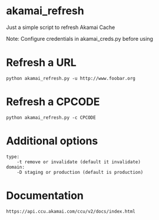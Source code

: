 akamai_refresh
================

Just a simple script to refresh Akamai Cache

Note: Configure credentials in akamai_creds.py before using

# Refresh a URL
	python akamai_refresh.py -u http://www.foobar.org

# Refresh a CPCODE
	python akamai_refresh.py -c CPCODE
	
# Additional options
	type:
		-t remove or invalidate (default it invalidate)
	domain:
		-D staging or production (default is production)


# Documentation	

	https://api.ccu.akamai.com/ccu/v2/docs/index.html
